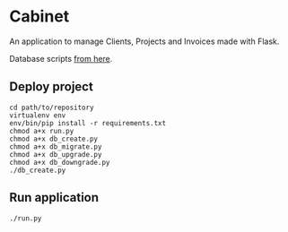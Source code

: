 # Cabinet

An application to manage Clients, Projects and Invoices made with Flask.

Database scripts [from here](http://blog.miguelgrinberg.com/post/the-flask-mega-tutorial-part-iv-database).

## Deploy project

	cd path/to/repository
	virtualenv env
	env/bin/pip install -r requirements.txt
	chmod a+x run.py
	chmod a+x db_create.py
	chmod a+x db_migrate.py
	chmod a+x db_upgrade.py
	chmod a+x db_downgrade.py
	./db_create.py

## Run application

	./run.py